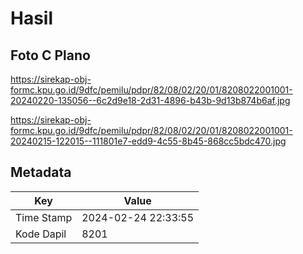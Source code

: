 # Hasil

## Foto C Plano

https://sirekap-obj-formc.kpu.go.id/9dfc/pemilu/pdpr/82/08/02/20/01/8208022001001-20240220-135056--6c2d9e18-2d31-4896-b43b-9d13b874b6af.jpg

https://sirekap-obj-formc.kpu.go.id/9dfc/pemilu/pdpr/82/08/02/20/01/8208022001001-20240215-122015--111801e7-edd9-4c55-8b45-868cc5bdc470.jpg


## Metadata

| Key        | Value               |
| ---------- | ------------------- |
| Time Stamp | 2024-02-24 22:33:55 |
| Kode Dapil | 8201                |



